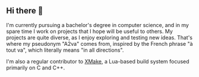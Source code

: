 ## Hi there 👋

I'm currently pursuing a bachelor's degree in computer science, and in my spare time I work on projects that I hope will be useful to others. My projects are quite diverse, as I enjoy exploring and testing new ideas. That's where my pseudonym "A2va" comes from, inspired by the French phrase "à tout va", which literally means "in all directions".

I'm also a regular contributor to [XMake]((https://xmake.io/#/)), a Lua-based build system focused primarily on C and C++.